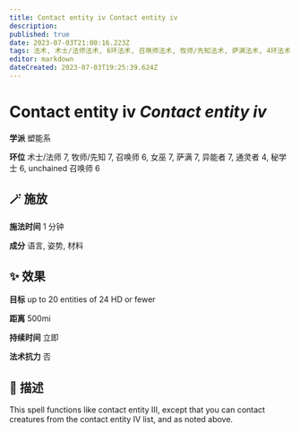```yaml
---
title: Contact entity iv Contact entity iv
description: 
published: true
date: 2023-07-03T21:00:16.223Z
tags: 法术, 术士/法师法术, 6环法术, 召唤师法术, 牧师/先知法术, 萨满法术, 4环法术, 女巫法术, 秘学士法术, unchained 召唤师法术, 异能者法术, 通灵者法术, 塑能系, 7环法术
editor: markdown
dateCreated: 2023-07-03T19:25:39.624Z
---
```


# **Contact entity iv** *Contact entity iv*

**学派** 塑能系 

**环位** 术士/法师 7, 牧师/先知 7, 召唤师 6, 女巫 7, 萨满 7, 异能者 7, 通灵者 4, 秘学士 6, unchained 召唤师 6

## 🪄 施放

**施法时间** 1 分钟

**成分** 语言, 姿势, 材料

## ✨ 效果 

**目标** up to 20 entities of 24 HD or fewer 

**距离** 500mi  

**持续时间** 立即 

**法术抗力** 否

## 📖 描述

This spell functions like contact entity III, except that you can contact creatures from the contact entity IV list, and as noted above.
    